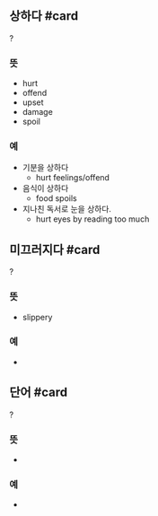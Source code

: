## 상하다 #card
?
### 뜻
- hurt
- offend
- upset
- damage
- spoil
### 예
- 기분을 상하다
	- hurt feelings/offend
- 음식이 상하다
	- food spoils
- 지나친 독서로 눈을 상하다.
	- hurt eyes by reading too much
<!--SR:!2025-01-23,23,250-->

## 미끄러지다 #card
?
### 뜻
- slippery
### 예
-
<!--SR:!2025-01-29,23,250-->

## 단어 #card
?
### 뜻
-
### 예
-

